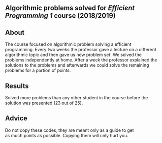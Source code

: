 ## Algorithmic problems solved for _Efficient Programming 1_ course (2018/2019)

## About
The course focused on algorithmic problem solving a efficient programming. Every two weeks the professor gave a lecture on a different algorithmic topic and then gave us new problem set. We solved the problems independently at home. After a week the professor explained the solutions to the problems and afterwards we could solve the remaining problems for a portion of points.

## Results
Solved more problems than any other student in the course before the solution was presented (23 out of 25).

## Advice
Do not copy these codes, they are meant only as a guide to get<br/> as much points as possible. Copying them will only hurt you.
